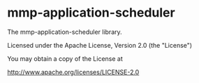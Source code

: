 mmp-application-scheduler
=========================

The mmp-application-scheduler library.

Licensed under the Apache License, Version 2.0 (the "License")

You may obtain a copy of the License at

http://www.apache.org/licenses/LICENSE-2.0


